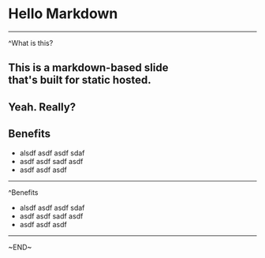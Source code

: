 # Hello Markdown
---

^What is this?

This is a markdown-based slide<br>
that's built for static hosted.
---
Yeah. Really?
---
## Benefits

- alsdf asdf asdf sdaf
- asdf asdf sadf asdf
- asdf asdf asdf
---
^Benefits

- alsdf asdf asdf sdaf
- asdf asdf sadf asdf
- asdf asdf asdf
---
~END~
